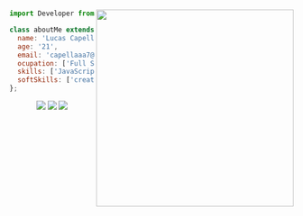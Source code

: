 #

<img align="right" width="350" src="https://i2.wp.com/allhtaccess.info/wp-content/uploads/2018/03/programming.gif?fit=1281%2C716&ssl=1" />

  ```js
  import Developer from "Capellinx";

  class aboutMe extends Developer = {
    name: 'Lucas Capella',
    age: '21',
    email: 'capellaaa7@gmail.com',
    ocupation: ['Full Stack Developer', 'UI design', 'IT Manager']
    skills: ['JavaScript', 'React.js', 'Node.js', 'Tailwind CSS', 'Linux'],
    softSkills: ['creativity',  'leadership',  'organization']
};
````

<div align="center">
  <a href="https://www.instagram.com/capellinx/" target="_blank"><img src="https://img.shields.io/badge/-Instagram-%23E4405F?style=for-the-badge&logo=instagram&logoColor=white" target="_blank"></a>
  <a href="https://www.linkedin.com/in/lucas-capella-/" target="_blank"><img src="https://img.shields.io/badge/-LinkedIn-%230077B5?style=for-the-badge&logo=linkedin&logoColor=white" target="_blank"></a> 
  <a href="mailto:capellaaa7@gmail.com"><img src="https://img.shields.io/badge/-Gmail-%23333?style=for-the-badge&logo=gmail&logoColor=white" target="_blank"></a>
</div>
